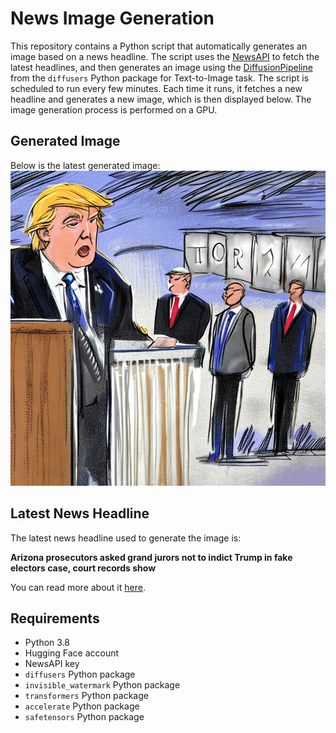 # News Image Generation
This repository contains a Python script that automatically generates an image based on a news headline. The script uses the [NewsAPI](https://newsapi.org/) to fetch the latest headlines, and then generates an image using the [DiffusionPipeline](https://github.com/huggingface/diffusers) from the `diffusers` Python package for Text-to-Image task.
The script is scheduled to run every few minutes. Each time it runs, it fetches a new headline and generates a new image, which is then displayed below. The image generation process is performed on a GPU.

## Generated Image
Below is the latest generated image:
![Generated Image](image.png)

## Latest News Headline
The latest news headline used to generate the image is:

**Arizona prosecutors asked grand jurors not to indict Trump in fake electors case, court records show**

You can read more about it [here](https://news.google.com/rss/articles/CBMiqwFBVV95cUxNdzFuaUx0VGN1UThZZnNxbjZJUjlTR1F3WnNMdVFWY0dfX2ZwNkNpdUgtWG5SdVJDaTk4UkNSbW15V01sb3Z0RjVsbUlzMlhOQVRwVlF4c3A3Z1MxNWprN21XbFJYOVBYUk43aUxGNXpvWHRVdUh2Ql9valBUeHdmQzZEMlRadXVQdWZTb1VIOW1TVExSd2NaUkNJQU92LW8ydmkxX0hyODRiSTTSAbABQVVfeXFMTWwzWF9SWTVZZFlKQjNBR0E5SkltVUJqeFhsY3pscU1LbTBEWFJqa19KSXBjNnR1YWFLVjM2eEZGZDJEVVhLVGRJYkJSVkIzRk9FOFVoT0dSRGtsSmkycm04MXNJSklOcUNnNWYyQ3B0SUZ3VlNQOVp0LWZjdGY4RktHXzN2UmIzQW10SmR4c0dNd01NaE9kLXZWVTdDWlQyRDc1WUZWcnQyME5yOEdWbnY?oc=5).

## Requirements
- Python 3.8
- Hugging Face account
- NewsAPI key
- `diffusers` Python package
- `invisible_watermark` Python package
- `transformers` Python package
- `accelerate` Python package
- `safetensors` Python package
